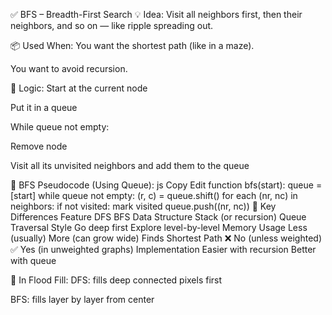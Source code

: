 ✅ BFS – Breadth-First Search
💡 Idea:
Visit all neighbors first, then their neighbors, and so on — like ripple spreading out.

📦 Used When:
You want the shortest path (like in a maze).

You want to avoid recursion.

🔁 Logic:
Start at the current node

Put it in a queue

While queue not empty:

Remove node

Visit all its unvisited neighbors and add them to the queue

🔧 BFS Pseudocode (Using Queue):
js
Copy
Edit
function bfs(start):
    queue = [start]
    while queue not empty:
        (r, c) = queue.shift()
        for each (nr, nc) in neighbors:
            if not visited:
                mark visited
                queue.push((nr, nc))
🔄 Key Differences
Feature	DFS	BFS
Data Structure	Stack (or recursion)	Queue
Traversal Style	Go deep first	Explore level-by-level
Memory Usage	Less (usually)	More (can grow wide)
Finds Shortest Path	❌ No (unless weighted)	✅ Yes (in unweighted graphs)
Implementation	Easier with recursion	Better with queue

👀 In Flood Fill:
DFS: fills deep connected pixels first

BFS: fills layer by layer from center

